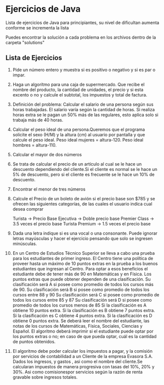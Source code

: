 # Ejercicios de Java
Lista de ejercicios de Java para principiantes, su nivel de dificultan aumenta conforme se incrementa la lista

Puedes encontrar la solución a cada problema en los archivos dentro de la carpeta "solutions"

## Lista de Ejercicios 

1. Pide un número entero y muestra si es positivo o negativo y si es par o impar.

2. Haga un algorítmo para una caja de supermercado. Que recibe el nombre del producto, la cantidad de unidades, el precio y si esta excento o no y calcule el subtotal, los impuestos y total de factura.

3. Definición del problema: Calcular el salario de una persona según sus horas trabajadas. El salario varía según la cantidad de horas. Si realiza horas extra se le pagan un 50% más de las regulares, esto aplica solo si trabaja más de 40 horas.

4. Calcular el peso ideal de una persona.Queremos que el programa solicite el sexo (H/M) y la altura (cm) al usuario por pantalla y que calcule el peso ideal. Peso ideal mujeres = altura-120. Peso ideal hombres = altura-110.

5. Calcular el mayor de dos números

6. Se trata de calcular el precio de un artículo al cual se le hace un descuento dependiendo del cliente.Si el cliente es normal se le hace un 5% de descuento, pero si el cliente es frecuente se le hace un 10% de descuento.

7. Encontrar el menor de tres números

8. Calcule el Precio de un boleto de avión si el precio base son $785 y se ofrecen las siguientes categorías, de las cuales el usuario indica cual desea comprar

    Turista -> Precio Base
    Ejecutiva -> Doble precio base
    Premier Class -> 3.5 veces el precio base
    Turista Premium -> 1.5 veces el precio base

9. Dada una letra indique si es una vocal o una consonante. Puede ignorar letras mayúsculas y hacer el ejercicio pensando que solo se ingresen minúsculas.

10. En un Centro de Estudios Técnico Superior se lleva a cabo una prueba para los estudiantes de primer ingreso. El Centro tiene una política de proveer hasta un máximo de 10 puntos extras en la prueba a los buenos estudiantes que ingresan al Centro.
Para optar a esos beneficios el estudiante debe de tener más de 90 en Matemáticas y en Física. Los puntos extras que puede obtener dependen de una clasificación.
    Su clasificación será A si posee como promedio de todos los cursos más de 90.
    Su clasificación será B si posee como promedio de todos los cursos entre 88 y 90
    Su clasificación será C si posee como promedio de todos los cursos entre 85 y 87
    Su clasificación será D si posee como promedio de todos los cursos menos de 85
    Si la clasificación es A obtiene 10 puntos extra.
    Si la clasificación es B obtiene 7 puntos extra.
    Si la clasificación es C obtiene 4 puntos extra.
    Si la clasificación es D obtiene 0 puntos extra.
Se deberá leer el nombre del estudiante, las notas de los cursos de Matemáticas, Física, Sociales, Ciencias y Español. El algoritmo deberá imprimir si el estudiante puede optar por los puntos extras o no; en caso de que pueda optar, cuál es la cantidad de puntos obtenidos.

11. El algoritmo debe poder calcular los impuestos a pagar, y la comisión por servicios de contabilidad a un Cliente de la empresa Evasora S.A. Dados los ingresos, y gastos , asi como el nombre del cliente.Se calcularan impuestos de manera progresiva con tasas del 10%, 20% y 30%. Asi como comisionespor servicios según la razón de renta gravable sobre ingresos totales.